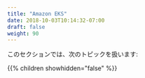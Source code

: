 ```yaml
---
title: "Amazon EKS"
date: 2018-10-03T10:14:32-07:00
draft: false
weight: 90
---
```


<!--
In this section, we'll cover the following topics:
-->
このセクションでは、次のトピックを扱います:

{{% children showhidden="false" %}}

